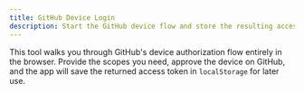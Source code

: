 ```yaml
---
title: GitHub Device Login
description: Start the GitHub device flow and store the resulting access token locally.
---
```


This tool walks you through GitHub's device authorization flow entirely in the browser. Provide the scopes you need, approve the device on GitHub, and the app will save the returned access token in `localStorage` for later use.
